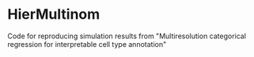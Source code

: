 # HierMultinom
Code for reproducing simulation results from "Multiresolution categorical regression for interpretable cell type annotation"

